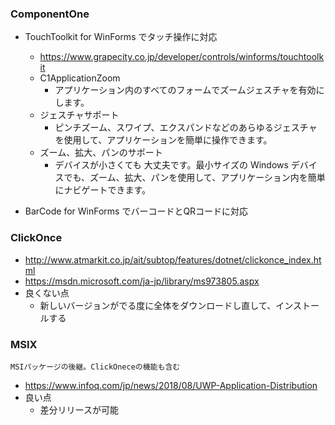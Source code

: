 ### ComponentOne
* TouchToolkit for WinForms でタッチ操作に対応
	+ https://www.grapecity.co.jp/developer/controls/winforms/touchtoolkit
	+ C1ApplicationZoom
		- アプリケーション内のすべてのフォームでズームジェスチャを有効にします。
	+ ジェスチャサポート
		- ピンチズーム、スワイプ、エクスパンドなどのあらゆるジェスチャを使用して、アプリケーションを簡単に操作できます。
	+ ズーム、拡大、パンのサポート
		- デバイスが小さくても 大丈夫です。最小サイズの Windows デバイスでも、ズーム、拡大、パンを使用して、アプリケーション内を簡単にナビゲートできます。


* BarCode for WinForms でバーコードとQRコードに対応


### ClickOnce
* http://www.atmarkit.co.jp/ait/subtop/features/dotnet/clickonce_index.html
* https://msdn.microsoft.com/ja-jp/library/ms973805.aspx
* 良くない点
	+ 新しいバージョンがでる度に全体をダウンロードし直して、インストールする

### MSIX
	MSIパッケージの後継。ClickOneceの機能も含む
* https://www.infoq.com/jp/news/2018/08/UWP-Application-Distribution
* 良い点
	+ 差分リリースが可能